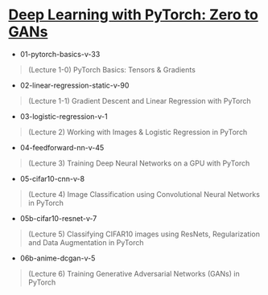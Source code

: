 # [Deep Learning with PyTorch: Zero to GANs](https://jovian.com/learn/deep-learning-with-pytorch-zero-to-gans)

* 01-pytorch-basics-v-33
> (Lecture 1-0) PyTorch Basics: Tensors & Gradients

* 02-linear-regression-static-v-90
> (Lecture 1-1) Gradient Descent and Linear Regression with PyTorch

* 03-logistic-regression-v-1
> (Lecture 2) Working with Images & Logistic Regression in PyTorch

* 04-feedforward-nn-v-45
> (Lecture 3) Training Deep Neural Networks on a GPU with PyTorch

* 05-cifar10-cnn-v-8
> (Lecture 4) Image Classification using Convolutional Neural Networks in PyTorch

* 05b-cifar10-resnet-v-7
> (Lecture 5) Classifying CIFAR10 images using ResNets, Regularization and Data Augmentation in PyTorch

* 06b-anime-dcgan-v-5
> (Lecture 6) Training Generative Adversarial Networks (GANs) in PyTorch